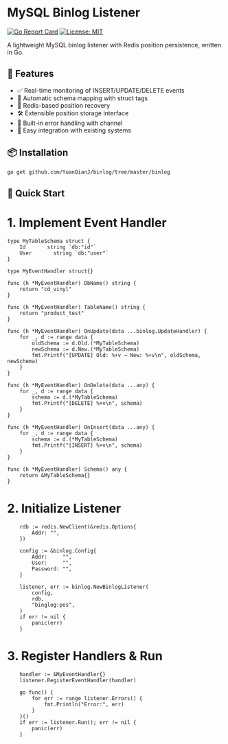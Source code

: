 # MySQL Binlog Listener

[![Go Report Card](https://goreportcard.com/badge/github.com/yourusername/mysql-binlog-listener)](https://goreportcard.com/report/github.com/yourusername/mysql-binlog-listener)
[![License: MIT](https://img.shields.io/badge/License-MIT-yellow.svg)](https://opensource.org/licenses/MIT)

A lightweight MySQL binlog listener with Redis position persistence, written in Go.

## 📌 Features

- ✅ Real-time monitoring of INSERT/UPDATE/DELETE events
- 🚀 Automatic schema mapping with struct tags
- 🔄 Redis-based position recovery
- 🛠 Extensible position storage interface
- 🧩 Built-in error handling with channel
- 🔌 Easy integration with existing systems

## 📦 Installation

```bash
go get github.com/YuanQianJ/binlog/tree/master/binlog
```
## 🚀 Quick Start
# 1. Implement Event Handler
```
type MyTableSchema struct {
	Id       string `db:"id"`
	User       string `db:"user"`
}

type MyEventHandler struct{}

func (h *MyEventHandler) DbName() string {
	return "cd_vinyl"
}

func (h *MyEventHandler) TableName() string {
	return "product_test"
}

func (h *MyEventHandler) OnUpdate(data ...binlog.UpdateHandler) {
	for _, d := range data {
		oldSchema := d.Old.(*MyTableSchema)
		newSchema := d.New.(*MyTableSchema)
		fmt.Printf("[UPDATE] Old: %+v → New: %+v\n", oldSchema, newSchema)
	}
}

func (h *MyEventHandler) OnDelete(data ...any) {
	for _, d := range data {
		schema := d.(*MyTableSchema)
		fmt.Printf("[DELETE] %+v\n", schema)
	}
}

func (h *MyEventHandler) OnInsert(data ...any) {
	for _, d := range data {
		schema := d.(*MyTableSchema)
		fmt.Printf("[INSERT] %+v\n", schema)
	}
}

func (h *MyEventHandler) Schema() any {
	return &MyTableSchema{}
}
```
# 2. Initialize Listener
```
	rdb := redis.NewClient(&redis.Options{
		Addr: "",
	})

	config := &binlog.Config{
		Addr:     "",
		User:     "",
		Password: "",
	}

	listener, err := binlog.NewBinlogListener(
		config,
		rdb,
		"binglog:pos",
	)
	if err != nil {
		panic(err)
	}
```
# 3. Register Handlers & Run
```
	handler := &MyEventHandler{}
	listener.RegisterEventHandler(handler)

	go func() {
		for err := range listener.Errors() {
			fmt.Println("Error:", err)
		}
	}()
	if err := listener.Run(); err != nil {
		panic(err)
	}
```

